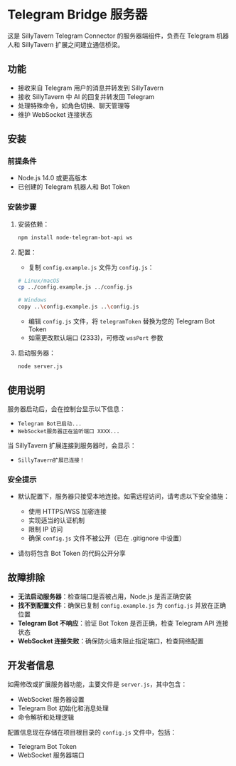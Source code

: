# Telegram Bridge 服务器

这是 SillyTavern Telegram Connector 的服务器端组件，负责在 Telegram 机器人和 SillyTavern 扩展之间建立通信桥梁。

## 功能

- 接收来自 Telegram 用户的消息并转发到 SillyTavern
- 接收 SillyTavern 中 AI 的回复并转发回 Telegram
- 处理特殊命令，如角色切换、聊天管理等
- 维护 WebSocket 连接状态

## 安装

### 前提条件

- Node.js 14.0 或更高版本
- 已创建的 Telegram 机器人和 Bot Token

### 安装步骤

1. 安装依赖：
   ```bash
   npm install node-telegram-bot-api ws
   ```

2. 配置：
   - 复制 `config.example.js` 文件为 `config.js`：
   ```bash
   # Linux/macOS
   cp ../config.example.js ../config.js
   
   # Windows
   copy ..\config.example.js ..\config.js
   ```
   - 编辑 `config.js` 文件，将 `telegramToken` 替换为您的 Telegram Bot Token
   - 如需更改默认端口 (2333)，可修改 `wssPort` 参数

3. 启动服务器：
   ```bash
   node server.js
   ```

## 使用说明

服务器启动后，会在控制台显示以下信息：
- `Telegram Bot已启动...`
- `WebSocket服务器正在监听端口 XXXX...`

当 SillyTavern 扩展连接到服务器时，会显示：
- `SillyTavern扩展已连接！`

### 安全提示

- 默认配置下，服务器只接受本地连接。如需远程访问，请考虑以下安全措施：
  - 使用 HTTPS/WSS 加密连接
  - 实现适当的认证机制
  - 限制 IP 访问
  - 确保 `config.js` 文件不被公开（已在 .gitignore 中设置）

- 请勿将包含 Bot Token 的代码公开分享

## 故障排除

- **无法启动服务器**：检查端口是否被占用，Node.js 是否正确安装
- **找不到配置文件**：确保已复制 `config.example.js` 为 `config.js` 并放在正确位置
- **Telegram Bot 不响应**：验证 Bot Token 是否正确，检查 Telegram API 连接状态
- **WebSocket 连接失败**：确保防火墙未阻止指定端口，检查网络配置

## 开发者信息

如需修改或扩展服务器功能，主要文件是 `server.js`，其中包含：
- WebSocket 服务器设置
- Telegram Bot 初始化和消息处理
- 命令解析和处理逻辑

配置信息现在存储在项目根目录的 `config.js` 文件中，包括：
- Telegram Bot Token
- WebSocket 服务器端口